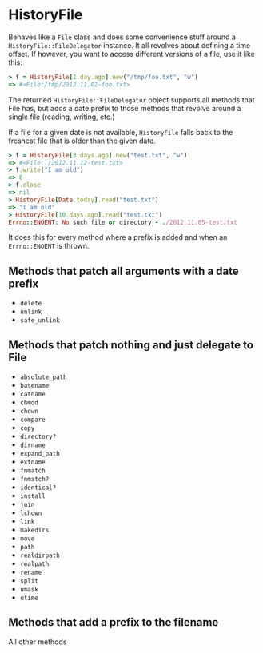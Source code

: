HistoryFile
===========

Behaves like a `File` class and does some convenience stuff
around a `HistoryFile::FileDelegator` instance. It all
revolves about defining a time offset. If however, you want
to access different versions of a file, use it like this:

```ruby
> f = HistoryFile[1.day.ago].new("/tmp/foo.txt", "w")
=> #<File:/tmp/2012.11.02-foo.txt>
```

The returned `HistoryFile::FileDelegator` object supports all
methods that File has, but adds a date prefix to those methods
that revolve around a single file (reading, writing, etc.)

If a file for a given date is not available, `HistoryFile` falls
back to the freshest file that is older than the given date.

```ruby
> f = HistoryFile[3.days.ago].new("test.txt", "w")
=> #<File:./2012.11.12-test.txt>
> f.write("I am old")
=> 8
> f.close
=> nil
> HistoryFile[Date.today].read("test.txt")
=> "I am old"
> HistoryFile[10.days.ago].read("test.txt")
Errno::ENOENT: No such file or directory - ./2012.11.05-test.txt
```
It does this for every method where a prefix is added and when
an `Errno::ENOENT` is thrown.

Methods that patch all arguments with a date prefix
---------------------------------------------------
- `delete`
- `unlink`
- `safe_unlink`

Methods that patch nothing and just delegate to File
----------------------------------------------------
- `absolute_path`
- `basename`
- `catname`
- `chmod`
- `chown`
- `compare`
- `copy`
- `directory?`
- `dirname`
- `expand_path`
- `extname`
- `fnmatch`
- `fnmatch?`
- `identical?`
- `install`
- `join`
- `lchown`
- `link`
- `makedirs`
- `move`
- `path`
- `realdirpath`
- `realpath`
- `rename`
- `split`
- `umask`
- `utime`

Methods that add a prefix to the filename
-----------------------------------------
All other methods
